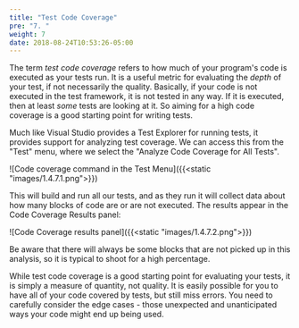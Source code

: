```yaml
---
title: "Test Code Coverage"
pre: "7. "
weight: 7
date: 2018-08-24T10:53:26-05:00
---
```


The term _test code coverage_ refers to how much of your program's code is executed as your tests run. It is a useful metric for evaluating the _depth_ of your test, if not necessarily the quality.  Basically, if your code is not executed in the test framework, it is not tested in any way. If it is executed, then at least _some_ tests are looking at it.  So aiming for a high code coverage is a good starting point for writing tests.

Much like Visual Studio provides a Test Explorer for running tests, it provides support for analyzing test coverage.  We can access this from the "Test" menu, where we select the "Analyze Code Coverage for All Tests".

![Code coverage command in the Test Menu]({{<static "images/1.4.7.1.png">}})

This will build and run all our tests, and as they run it will collect data about how many blocks of code are or are not executed.  The results appear in the Code Coverage Results panel:

![Code Coverage results panel]({{<static "images/1.4.7.2.png">}})

Be aware that there will always be some blocks that are not picked up in this analysis, so it is typical to shoot for a high percentage.  

While test code coverage is a good starting point for evaluating your tests, it is simply a measure of quantity, not quality. It is easily possible for you to have all of your code covered by tests, but still miss errors.  You need to carefully consider the edge cases - those unexpected and unanticipated ways your code might end up being used.